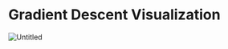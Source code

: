 <h1>Gradient Descent Visualization </h1>

![Untitled](https://user-images.githubusercontent.com/67343196/174895381-6987dd1c-2331-4547-815c-052132f0d60f.gif)
